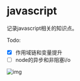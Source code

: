 # javascript

记录javascript相关的知识点。

Todo:

- [x] 作用域链和变量提升
- [ ] node的异步和非阻塞i/o

![img](http://image.cocoroise.cn/1714f5038d18c52b.png)